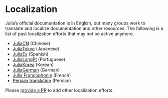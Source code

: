 # Localization

Julia’s official documentation is in English, but many groups work to translate and localize documentation and other resources. The following is a list of past localization efforts that may not be active anymore.

* [JuliaCN](https://github.com/JuliaCN/JuliaZH.jl) (Chinese)
* [JuliaTokyo](http://julia.tokyo/) (Japanese)
* [JuliaEs](https://github.com/JuliaEs) (Spanish)
* [JuliaLangPt](https://github.com/JuliaLangPt) (Portuguese)
* [JuliaKorea](https://juliakorea.github.io/ko/) (Korean)
* [JuliaGerman](https://github.com/JuliaLangGerman) (German)
* [Julia Francophonie](https://www.juliafran.org/) (French)
* [Persian translation](https://github.com/AppliedLinearAlgebra-Sharif/julia-docs) (Persian)

Please [provide a PR](https://github.com/JuliaLang/www.julialang.org/edit/main/community/localization.md) to add other localization efforts.
